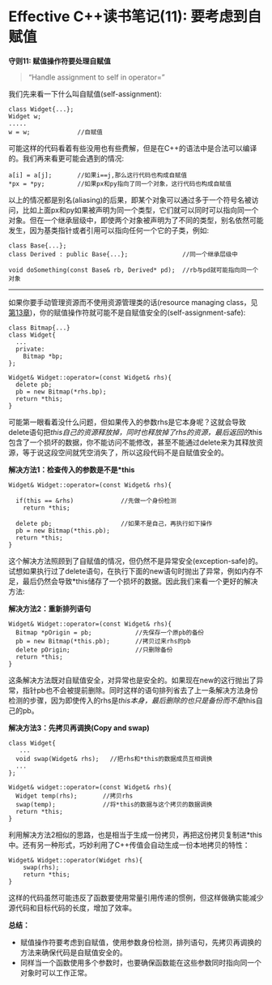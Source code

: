 # Effective C++读书笔记(11): 要考虑到自赋值

**守则11: 赋值操作符要处理自赋值**

> “Handle assignment to self in operator=”

我们先来看一下什么叫自赋值(self-assignment):

```text
class Widget{...};
Widget w;
.....
w = w;             //自赋值
```

可能这样的代码看着有些没用也有些费解，但是在C++的语法中是合法可以编译的。我们再来看更可能会遇到的情况:

```text
a[i] = a[j];       //如果i==j,那么这行代码也构成自赋值
*px = *py;         //如果px和py指向了同一个对象，这行代码也构成自赋值
```

以上的情况都是别名(aliasing)的后果，即某个对象可以通过多于一个符号名被访问，比如上面px和py如果被声明为同一个类型，它们就可以同时可以指向同一个对象。但在一个继承层级中，即使两个对象被声明为了不同的类型，别名依然可能发生，因为基类指针或者引用可以指向任何一个它的子类，例如:

```text
class Base{...};
class Derived : public Base{...};               //同一个继承层级中

void doSomething(const Base& rb, Derived* pd);  //rb与pd就可能指向同一个对象
```

------

如果你要手动管理资源而不使用资源管理类的话(resource managing class，见[第13章](https://zhuanlan.zhihu.com/p/70415131))，你的赋值操作符就可能不是自赋值安全的(self-assignment-safe):

```text
class Bitmap{...}
class Widget{
  ...
  private:
    Bitmap *bp;
};

Widget& Widget::operator=(const Widget& rhs){
  delete pb;
  pb = new Bitmap(*rhs.bp);
  return *this;
}
```

可能第一眼看着没什么问题，但如果传入的参数rhs是它本身呢？这就会导致delete语句把*this自己的资源释放掉，同时也释放掉了rhs的资源，最后返回的*this包含了一个损坏的数据，你不能访问不能修改，甚至不能通过delete来为其释放资源，等于说这段空间就凭空消失了，所以这段代码不是自赋值安全的。

**解决方法1：检查传入的参数是不是\*this**

```text
Widget& Widget::operator=(const Widget& rhs){

  if(this == &rhs)             //先做一个身份检测
    return *this;

  delete pb;                   //如果不是自己，再执行如下操作
  pb = new Bitmap(*this.pb);
  return *this;
}
```

这个解决方法照顾到了自赋值的情况，但仍然不是异常安全(exception-safe)的。试想如果执行过了delete语句，在执行下面的new语句时抛出了异常，例如内存不足，最后仍然会导致*this储存了一个损坏的数据。因此我们来看一个更好的解决方法:

**解决方法2：重新排列语句**

```text
Widget& Widget::operator=(const Widget& rhs){
  Bitmap *pOrigin = pb;            //先保存一个原pb的备份
  pb = new Bitmap(*this.pb);       //拷贝过来rhs的pb
  delete pOrigin;                  //只删除备份
  return *this;
}
```

这条解决方法既对自赋值安全，对异常也是安全的。如果现在new的这行抛出了异常，指针pb也不会被提前删除。同时这样的语句排列省去了上一条解决方法身份检测的步骤，因为即使传入的rhs是*this本身，最后删除的也只是备份而不是*this自己的pb。

**解决方法3：先拷贝再调换(Copy and swap)**

```text
class Widget{
   ...
  void swap(Widget& rhs);   //把rhs和*this的数据成员互相调换
  ...
};

Widget& widget::operator=(const Widget& rhs){
  Widget temp(rhs);       //拷贝rhs
  swap(temp);             //将*this的数据与这个拷贝的数据调换
  return *this;
}
```

利用解决方法2相似的思路，也是相当于生成一份拷贝，再把这份拷贝复制进*this中。还有另一种形式，巧妙利用了C++传值会自动生成一份本地拷贝的特性：

```text
Widget& Widget::operator(Widget rhs){
    swap(rhs);
    return *this;
}
```

这样的代码虽然可能违反了函数要使用常量引用传递的惯例，但这样做确实能减少源代码和目标代码的长度，增加了效率。

**总结：**

- 赋值操作符要考虑到自赋值，使用参数身份检测，排列语句，先拷贝再调换的方法来确保代码是自赋值安全的。
- 同样当一个函数使用多个参数时，也要确保函数能在这些参数同时指向同一个对象时可以工作正常。